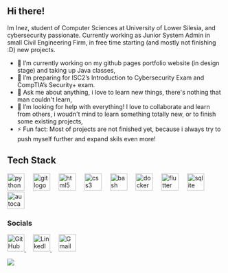 ## Hi there!
Im Inez, student of Computer Sciences at University of Lower Silesia, and cybersecurity passionate.
Currently working as Junior System Admin in small Civil Engineering Firm, in free time starting (and mostly not finishing :D) new projects.

- 🔭 I’m currently working on my github pages portfolio website (in design stage) and taking up Java classes,
- 🌱 I’m preparing for ISC2’s Introduction to Cybersecurity Exam and CompTIA’s Security+ exam.
- 💬 Ask me about anything, i love to learn new things, there's nothing that man couldn't learn,
- 🤔 I’m looking for help with everything! I love to collaborate and learn from others, i woudn't mind to learn something totally new, or to finish some existing projects,
- ⚡ Fun fact: Most of projects are not finished yet, because i always try to push myself further and expand skils even more!
  

## Tech Stack
<div align="left">
  <img src="https://cdn.jsdelivr.net/gh/devicons/devicon/icons/python/python-original.svg" height="40" alt="python logo"  />
  <img width="12" />
  <img src="https://skillicons.dev/icons?i=git" height="40" alt="git logo"  />
  <img width="12" />
  <img src="https://skillicons.dev/icons?i=html" height="40" alt="html5 logo"  />
  <img width="12" />
  <img src="https://cdn.jsdelivr.net/gh/devicons/devicon/icons/css3/css3-original.svg" height="40" alt="css3 logo"  />
  <img width="12" />
  <img src="https://skillicons.dev/icons?i=bash" height="40" alt="bash logo"  />
  <img width="12" />
  <img src="https://skillicons.dev/icons?i=docker" height="40" alt="docker logo"  />
  <img width="12" />
  <img src="https://skillicons.dev/icons?i=flutter" height="40" alt="flutter logo"  />
  <img width="12" />
  <img src="https://skillicons.dev/icons?i=sqlite" height="40" alt="sqlite logo"  />
  <img width="12" />
  <img src="https://skillicons.dev/icons?i=autocad" height="40" alt="autocad logo"  />
</div>

###

### Socials
<div align="left">
  <a href="https://www.github.com/maleckainez" target="_blank" rel="noreferrer">
    <img src="https://raw.githubusercontent.com/danielcranney/readme-generator/main/public/icons/socials/github.svg" width="40" height="40" alt="GitHub logo" />
  </a>
  <img width="12" />
  <a href="https://www.linkedin.com/in/maleckainez" target="_blank" rel="noreferrer">
    <img src="https://raw.githubusercontent.com/danielcranney/readme-generator/main/public/icons/socials/linkedin.svg" width="40" height="40" alt="LinkedIn logo" />
  </a>
  <img width="12" />
  <a href="mailto:maleckainez@gmail.com">
    <img src="https://upload.wikimedia.org/wikipedia/commons/4/4e/Gmail_Icon.png" width="40" height="40" alt="Gmail logo" />
  </a>
</div>


<!--
**maleckainez/maleckainez** is a ✨ _special_ ✨ repository because its `README.md` (this file) appears on your GitHub profile.

Here are some ideas to get you started:

- 🔭 I’m currently working on ...
- 🌱 I’m currently learning ...
- 👯 I’m looking to collaborate on ...
- 🤔 I’m looking for help with ...
- 💬 Ask me about ...
- 📫 How to reach me: ...
- 😄 Pronouns: ...
- ⚡ Fun fact: ...
-->
![](https://hit.yhype.me/github/profile?account_id=99558290)
